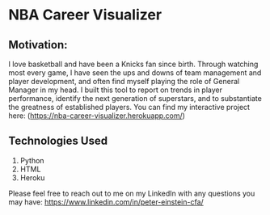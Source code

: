 # NBA Career Visualizer
## Motivation:
I love basketball and have been a Knicks fan since birth. Through watching most every game, I have seen the ups and downs of team management and player development, and often find myself playing the role of General Manager in my head. I built this tool to report on trends in player performance, identify the next generation of superstars, and to substantiate the greatness of established players. You can find my interactive project here: (https://nba-career-visualizer.herokuapp.com/)

## Technologies Used
1. Python
2. HTML
3. Heroku

Please feel free to reach out to me on my LinkedIn with any questions you may have: https://www.linkedin.com/in/peter-einstein-cfa/
